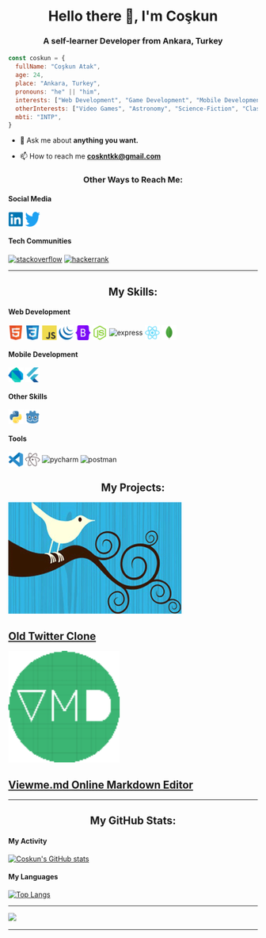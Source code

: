 <h1 align="center">Hello there 👋, I'm Coşkun</h1>
<h3 align="center">A self-learner Developer from Ankara, Turkey</h3>

``` javascript
const coskun = {
  fullName: "Coşkun Atak",
  age: 24,
  place: "Ankara, Turkey",
  pronouns: "he" || "him",
  interests: ["Web Development", "Game Development", "Mobile Development"],
  otherInterests: ["Video Games", "Astronomy", "Science-Fiction", "Classic History"],
  mbti: "INTP",
}
```

- 💬 Ask me about **anything you want.**

- 📫 How to reach me **coskntkk@gmail.com**

<h3 align="center">Other Ways to Reach Me:</h3>

<h4 align="left">Social Media</h4>
<p align="left">
<a href="https://linkedin.com/in/coskunatak"><img align="center" src="https://raw.githubusercontent.com/devicons/devicon/2ae2a900d2f041da66e950e4d48052658d850630/icons/linkedin/linkedin-original.svg" alt="linkedin" height="30" width="30"/></a>
<a href="https://twitter.com/dimaetor"><img align="center" src="https://raw.githubusercontent.com/devicons/devicon/2ae2a900d2f041da66e950e4d48052658d850630/icons/twitter/twitter-original.svg" alt="twitter" height="30" width="30"/></a>

<h4 align="left">Tech Communities</h4>
<p align="left">
<a href="https://stackoverflow.com/users/16814829/co%c5%9fkun"><img align="center" src="https://juststickers.in/wp-content/uploads/2019/07/stackoverflow.png" alt="stackoverflow" height="30" width="30"/></a>
<a href="https://www.hackerrank.com/coskntkk"><img align="center" src="https://cdn3.iconfinder.com/data/icons/logos-and-brands-adobe/512/160_Hackerrank-512.png" alt="hackerrank" height="30" width="30"/></a>
  
***
  
<h2 align="center">My Skills:</h3>

<h4 align="left">Web Development</h4>
<p align="left">
<img align="center" src="https://raw.githubusercontent.com/devicons/devicon/2ae2a900d2f041da66e950e4d48052658d850630/icons/html5/html5-original.svg" alt="html5" height="30" width="30"/>
<img align="center" src="https://raw.githubusercontent.com/devicons/devicon/2ae2a900d2f041da66e950e4d48052658d850630/icons/css3/css3-original.svg" alt="css3" height="30" width="30"/>
<img align="center" src="https://raw.githubusercontent.com/devicons/devicon/2ae2a900d2f041da66e950e4d48052658d850630/icons/javascript/javascript-original.svg" alt="javascript" height="30" width="30"/>
<img align="center" src="https://raw.githubusercontent.com/devicons/devicon/2ae2a900d2f041da66e950e4d48052658d850630/icons/jquery/jquery-original.svg" alt="jquery" height="30" width="30"/>
<img align="center" src="https://raw.githubusercontent.com/devicons/devicon/2ae2a900d2f041da66e950e4d48052658d850630/icons/bootstrap/bootstrap-original.svg" alt="bootstrap" height="30" width="30"/>
<img align="center" src="https://raw.githubusercontent.com/devicons/devicon/2ae2a900d2f041da66e950e4d48052658d850630/icons/nodejs/nodejs-original.svg" alt="nodejs" height="30" width="30"/>
<img align="center" src="https://w7.pngwing.com/pngs/925/447/png-transparent-express-js-node-js-javascript-mongodb-node-js-text-trademark-logo.png" alt="express" height="30" width="30"/>
<img align="center" src="https://raw.githubusercontent.com/devicons/devicon/2ae2a900d2f041da66e950e4d48052658d850630/icons/react/react-original.svg" alt="react" height="30" width="30"/>
<img align="center" src="https://raw.githubusercontent.com/devicons/devicon/2ae2a900d2f041da66e950e4d48052658d850630/icons/mongodb/mongodb-original.svg" alt="mongo" height="30" width="30"/>
  
<h4 align="left">Mobile Development</h4>
<p align="left">
<img align="center" src="https://raw.githubusercontent.com/devicons/devicon/2ae2a900d2f041da66e950e4d48052658d850630/icons/dart/dart-original.svg" alt="dart" height="30" width="30"/>
<img align="center" src="https://raw.githubusercontent.com/devicons/devicon/2ae2a900d2f041da66e950e4d48052658d850630/icons/flutter/flutter-original.svg" alt="flutter" height="30" width="30"/>                                                                                                       
<h4 align="left">Other Skills</h4>
<p align="left">
<img align="center" src="https://raw.githubusercontent.com/devicons/devicon/2ae2a900d2f041da66e950e4d48052658d850630/icons/python/python-original.svg" alt="python" height="30" width="30"/>
<img align="center" src="https://raw.githubusercontent.com/devicons/devicon/2ae2a900d2f041da66e950e4d48052658d850630/icons/godot/godot-original.svg" alt="godot" height="30" width="30"/>
  
<h4 align="left">Tools</h4>
<p align="left">
<img align="center" src="https://raw.githubusercontent.com/devicons/devicon/2ae2a900d2f041da66e950e4d48052658d850630/icons/vscode/vscode-original.svg" alt="vscode" height="30" width="30"/>
<img align="center" src="https://raw.githubusercontent.com/devicons/devicon/2ae2a900d2f041da66e950e4d48052658d850630/icons/atom/atom-original.svg" alt="atom" height="30" width="30"/>
<img align="center" src="https://upload.wikimedia.org/wikipedia/commons/thumb/1/1d/PyCharm_Icon.svg/1024px-PyCharm_Icon.svg.png" alt="pycharm" height="30" width="30"/>
<img align="center" src="https://cdn.iconscout.com/icon/free/png-256/postman-3628992-3030217.png" alt="postman" height="30" width="30"/>
  
<h2 align="center">My Projects:</h3>

<img src="https://raw.githubusercontent.com/Coskntkk/old-twitter-clone/main/public/images/loginLogo.png" alt="alt text" width="350px" height="225px"> 

## [ Old Twitter Clone ]( https://github.com/Coskntkk/old-twitter-clone )

<img src="https://raw.githubusercontent.com/Coskntkk/viewme.md/main/icon/icon.ico.png" alt="alt text" width="225px" height="225px">

## [Viewme.md Online Markdown Editor ]( https://coskntkk.github.io/viewme.md/ )

***
  
<h2 align="center">My GitHub Stats:</h3>

<h4 align="left">My Activity</h4>

[![Coskun's GitHub stats](https://github-readme-stats.vercel.app/api?username=Coskntkk&show_icons=true)](https://github.com/anuraghazra/github-readme-stats)

<h4 align="left">My Languages</h4>

[![Top Langs](https://github-readme-stats.vercel.app/api/top-langs/?username=Coskntkk&layout=compact)](https://github.com/anuraghazra/github-readme-stats)

***

![](https://komarev.com/ghpvc/?username=Coskntkk)

***

